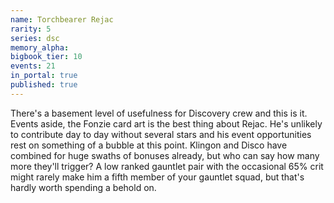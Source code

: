 ```yaml
---
name: Torchbearer Rejac
rarity: 5
series: dsc
memory_alpha:
bigbook_tier: 10
events: 21
in_portal: true
published: true
---
```


There's a basement level of usefulness for Discovery crew and this is it. Events aside, the Fonzie card art is the best thing about Rejac. He's unlikely to contribute day to day without several stars and his event opportunities rest on something of a bubble at this point. Klingon and Disco have combined for huge swaths of bonuses already, but who can say how many more they'll trigger? A low ranked gauntlet pair with the occasional 65% crit might rarely make him a fifth member of your gauntlet squad, but that's hardly worth spending a behold on.
